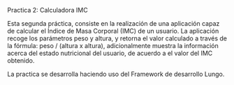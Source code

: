 Practica 2: Calculadora IMC

Esta segunda práctica, consiste en la realización de una aplicación capaz de calcular el Índice de Masa Corporal (IMC) de un usuario. La aplicación recoge los parámetros peso y altura, y retorna el valor calculado a través de la fórmula:
peso / (altura x altura), adicionalmente muestra la información acerca del estado nutricional del usuario, de acuerdo a el valor del IMC obtenido. 

La practica se desarrolla haciendo uso del Framework de desarrollo Lungo.
